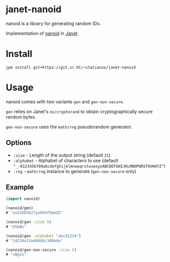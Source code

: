 # janet-nanoid

nanoid is a library for generating random IDs.

Implementation of [nanoid](https://zelark.github.io/nano-id-cc/) in
[Janet](https://janet-lang.org/).

# Install

```
jpm install git+https://git.sr.ht/~statianzo/janet-nanoid
```

# Usage

nanoid comes with two variants `gen` and `gen-non-secure`.

`gen` relies on Janet's `os/cryptorand` to obtain cryptographically
secure random bytes.

`gen-non-secure` uses the `math/rng` pseudorandom generator.

## Options

* `:size` - Length of the output string (default `21`)
* `:alphabet` - Alphabet of characters to use (default `"_-0123456789abcdefghijklmnopqrstuvwxyzABCDEFGHIJKLMNOPQRSTUVWXYZ"`)
* `:rng` - `math/rng` instance to generate (`gen-non-secure` only)

## Example

```clojure
(import nanoid)

(nanoid/gen)
# "xo25OEhGZ7yoHYbfPpmZE"

(nanoid/gen :size 5)
# "U5bBu"

(nanoid/gen :alphabet "abcd1234")
# "24234a13a4ddddc3dbb4a"

(nanoid/gen-non-secure :size 5)
# "vWgzu"
```
